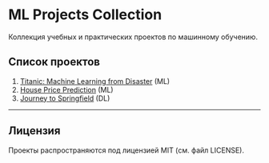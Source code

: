 # ML Projects Collection

Коллекция учебных и практических проектов по машинному обучению.

## Список проектов

1. [Titanic: Machine Learning from Disaster](./titanic/README.md) (ML)
2. [House Price Prediction](./house_price/README.md) (ML)
3. [Journey to Springfield](./Journey%20to%20Springfield/README.md) (DL)

---

## Лицензия

Проекты распространяются под лицензией MIT (см. файл LICENSE).
